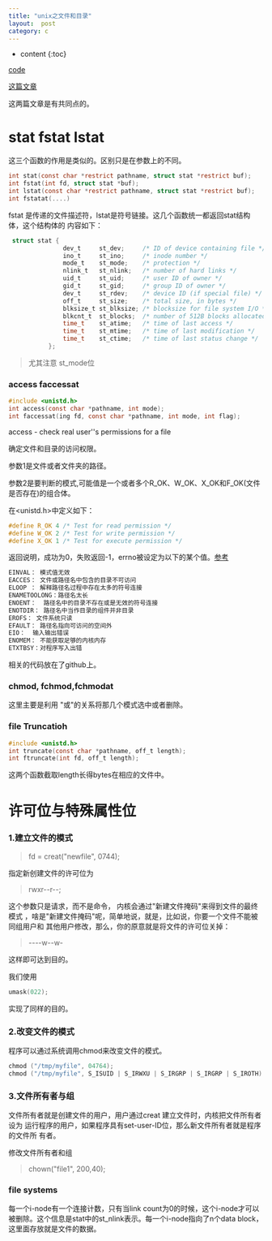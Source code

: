 ```yaml
---
title: "unix之文件和目录"
layout:  post
category: c
---
```


* content
{:toc}

[code](https://github.com/yuzibo/Apue/tree/master/ch4_file-and-dir)

[这篇文章](http://yuzibo.github.io/ls_commands.html)

这两篇文章是有共同点的。

# stat fstat lstat

这三个函数的作用是类似的。区别只是在参数上的不同。

```c
int stat(const char *restrict pathname, struct stat *restrict buf);
int fstat(int fd, struct stat *buf);
int lstat(const char *restrict pathname, struct stat *restrict buf);
int fstatat(....)
```

fstat 是传递的文件描述符，lstat是符号链接。这几个函数统一都返回stat结构体，这个结构体的
内容如下：

```c
 struct stat {
               dev_t     st_dev;     /* ID of device containing file */
               ino_t     st_ino;     /* inode number */
               mode_t    st_mode;    /* protection */
               nlink_t   st_nlink;   /* number of hard links */
               uid_t     st_uid;     /* user ID of owner */
               gid_t     st_gid;     /* group ID of owner */
               dev_t     st_rdev;    /* device ID (if special file) */
               off_t     st_size;    /* total size, in bytes */
               blksize_t st_blksize; /* blocksize for file system I/O */
               blkcnt_t  st_blocks;  /* number of 512B blocks allocated */
               time_t    st_atime;   /* time of last access */
               time_t    st_mtime;   /* time of last modification */
               time_t    st_ctime;   /* time of last status change */
           };
```

>尤其注意 st_mode位

### access faccessat

```c
#include <unistd.h>
int access(const char *pathname, int mode);
int faccessat(ing fd, const char *pathname, int mode, int flag);
```
access - check real user''s permissions for a file 

确定文件和目录的访问权限。

参数1是文件或者文件夹的路径。

参数2是要判断的模式,可能值是一个或者多个R_OK、W_OK、X_OK和F_OK(文件是否存在)的组合体。

在<unistd.h>中定义如下：

```c
#define R_OK 4 /* Test for read permission */
#define W_OK 2 /* Test for write permission */
#define X_OK 1 /* Test for execute permission */
```
返回说明，成功为0，失败返回-1，errno被设定为以下的某个值。[参考](!http://fushijieabc.blog.163.com/blog/static/49677316201231814624291/)

```bash
EINVAL： 模式值无效   
EACCES： 文件或路径名中包含的目录不可访问 
ELOOP ： 解释路径名过程中存在太多的符号连接 
ENAMETOOLONG：路径名太长 
ENOENT：  路径名中的目录不存在或是无效的符号连接 
ENOTDIR： 路径名中当作目录的组件并非目录 
EROFS： 文件系统只读 
EFAULT： 路径名指向可访问的空间外 
EIO：  输入输出错误 
ENOMEM： 不能获取足够的内核内存 
ETXTBSY：对程序写入出错 
```
相关的代码放在了github上。

### chmod, fchmod,fchmodat

这里主要是利用 "或"的关系将那几个模式选中或者删除。

### file Truncatioh

```c
#include <unistd.h>
int truncate(const char *pathname, off_t length);
int ftruncate(int fd, off_t length);

```

这两个函数截取length长得bytes在相应的文件中。


# 许可位与特殊属性位

### 1.建立文件的模式


>fd = creat("newfile", 0744); 

指定新创建文件的许可位为

>rwxr--r--;

这个参数只是请求，而不是命令， 内核会通过"新建文件掩码"来得到文件的最终模式
，啥是"新建文件掩码"呢，简单地说，就是，比如说，你要一个文件不能被同组用户和
其他用户修改，那么，你的原意就是将文件的许可位关掉：

>----w--w-

这样即可达到目的。

我们使用 

```c
umask(022);
```

实现了同样的目的。
 
### 2.改变文件的模式

程序可以通过系统调用chmod来改变文件的模式。

```c
chmod ("/tmp/myfile", 04764);
chmod ("/tmp/myfile", S_ISUID | S_IRWXU | S_IRGRP | S_IRGRP | S_IROTH)

```

### 3.文件所有者与组

文件所有者就是创建文件的用户，用户通过creat 建立文件时，内核把文件所有者设为
运行程序的用户，如果程序具有set-user-ID位，那么新文件所有者就是程序的文件所
有者。

修改文件所有者和组

>chown("file1", 200,40);



### file systems

每一个i-node有一个连接计数，只有当link count为0的时候，这个i-node才可以被删除。这个信息是stat中的st_nlink表示。每一个i-node指向了n个data block，这里面存放就是文件的数据。
